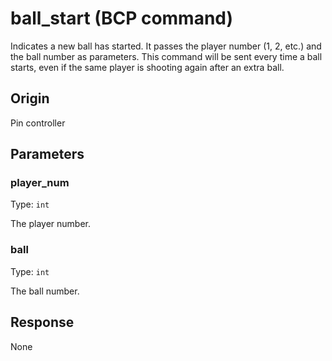 
# ball_start (BCP command)

Indicates a new ball has started. It passes the player number (1, 2, etc.) and the ball number as parameters. This command will be sent every time a ball starts, even if the same player is shooting again after an extra ball.

## Origin
Pin controller

## Parameters
### player_num
Type: `int`

The player number.

### ball
Type: `int`

The ball number.

## Response
None
